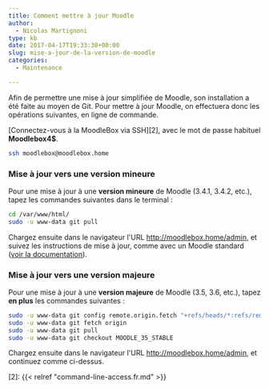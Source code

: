 ```yaml
---
title: Comment mettre à jour Moodle
author:
  - Nicolas Martignoni
type: kb
date: 2017-04-17T19:33:38+00:00
slug: mise-a-jour-de-la-version-de-moodle
categories:
  - Maintenance

---
```

Afin de permettre une mise à jour simplifiée de Moodle, son installation a été faite au moyen de Git. Pour mettre à jour Moodle, on effectuera donc les opérations suivantes, en ligne de commande.

[Connectez-vous à la MoodleBox via SSH][2], avec le mot de passe habituel __Moodlebox4$__.

```bash
ssh moodlebox@moodlebox.home
```

### Mise à jour vers une __version mineure__

Pour une mise à jour à une __version mineure__ de Moodle (3.4.1, 3.4.2, etc.), tapez les commandes suivantes dans le terminal :

```bash
cd /var/www/html/
sudo -u www-data git pull
```

Chargez ensuite dans le navigateur l'URL http://moodlebox.home/admin, et suivez les instructions de mise à jour, comme avec un Moodle standard ([voir la documentation][1]).

### Mise à jour vers une __version majeure__

Pour une mise à jour à une __version majeure__ de Moodle (3.5, 3.6, etc.), tapez __en plus__ les commandes suivantes :

```bash
sudo -u www-data git config remote.origin.fetch "+refs/heads/*:refs/remotes/origin/*"
sudo -u www-data git fetch origin
sudo -u www-data git pull
sudo -u www-data git checkout MOODLE_35_STABLE
```

Chargez ensuite dans le navigateur l'URL http://moodlebox.home/admin, et continuez comme ci-dessus.

 [1]: https://docs.moodle.org/fr/Mise_%C3%A0_jour
 [2]: {{< relref "command-line-access.fr.md" >}}
